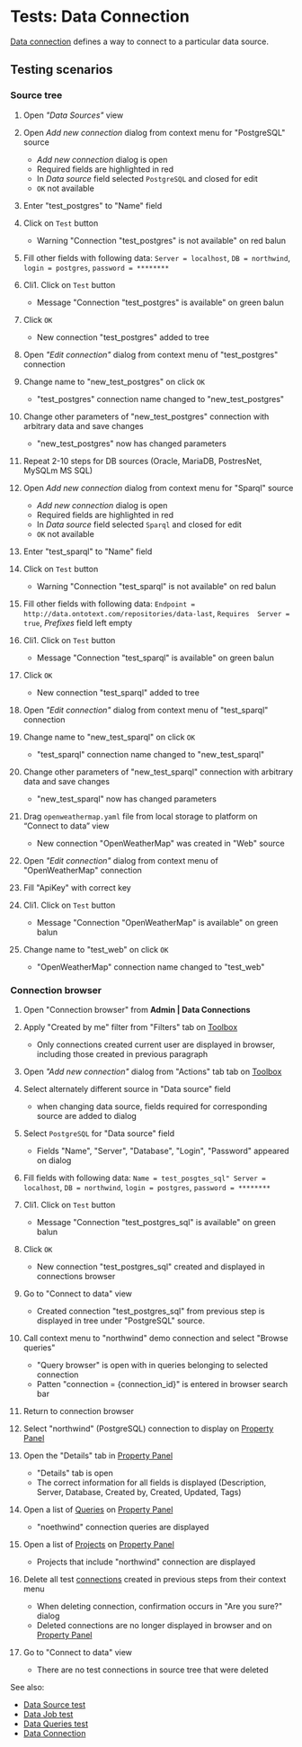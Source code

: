 <!-- TITLE: Tests: Data connection -->
<!-- SUBTITLE: -->

# Tests: Data Connection

[Data connection](data-connection.md) defines a way to connect to a particular data source.

## Testing scenarios

### Source tree

1. Open *"Data Sources"* view 

1. Open *Add new connection* dialog from context menu for "PostgreSQL" source
   * *Add new connection* dialog is open
   * Required fields are highlighted in red  
   * In *Data source* field selected ```PostgreSQL``` and closed for edit
   * ```OK``` not available 

1. Enter "test_postgres" to "Name" field

1. Click on ```Test``` button
   * Warning "Connection "test_postgres" is not available" on red balun
   
1. Fill other fields with following data: ```Server = localhost```, ```DB = northwind```, ```login = postgres```, ```password = ********```
    
1. Cli1. Click on ```Test``` button 
   * Message "Connection "test_postgres" is available" on green balun

1. Click ```OK```
   * New connection "test_postgres" added to tree
   
1. Open *"Edit connection"* dialog from context menu of "test_postgres" connection

1. Change name to "new_test_postgres" on click ```OK```  
   * "test_postgres" connection name changed to "new_test_postgres"

1. Change other parameters of "new_test_postgres" connection with arbitrary data and save changes
   * "new_test_postgres" now has changed parameters
 
1. Repeat 2-10 steps for DB sources (Oracle, MariaDB, PostresNet, MySQLm MS SQL) 
   
1. Open *Add new connection* dialog from context menu for "Sparql" source
   * *Add new connection* dialog is open
   * Required fields are highlighted in red  
   * In *Data source* field selected ```Sparql``` and closed for edit
   * ```OK``` not available  

1. Enter "test_sparql" to "Name" field

1. Click on ```Test``` button
   * Warning "Connection "test_sparql" is not available" on red balun
   
1. Fill other fields with following data: ```Endpoint = http://data.ontotext.com/repositories/data-last```, ```Requires  Server = true```, *Prefixes* field left empty
    
1. Cli1. Click on ```Test``` button 
   * Message "Connection "test_sparql" is available" on green balun

1. Click ```OK```
   * New connection "test_sparql" added to tree
   
1. Open *"Edit connection"* dialog from context menu of "test_sparql" connection

1. Change name to "new_test_sparql" on click ```OK```  
   * "test_sparql" connection name changed to "new_test_sparql"

1. Change other parameters of "new_test_sparql" connection with arbitrary data and save changes
   * "new_test_sparql" now has changed parameters

1. Drag ```openweathermap.yaml``` file from local storage to platform on “Connect to data” view
   * New connection "OpenWeatherMap" was created in  "Web" source

1. Open *"Edit connection"* dialog from context menu of "OpenWeatherMap" connection

1. Fill "ApiKey" with correct key

1. Cli1. Click on ```Test``` button 
   * Message "Connection "OpenWeatherMap" is available" on green balun
   
1. Change name to "test_web" on click ```OK```  
   * "OpenWeatherMap" connection name changed to "test_web"

### Connection browser

1. Open "Connection browser" from **Admin | Data Connections** 

1. Apply "Created by me" filter from "Filters" tab on [Toolbox](../overview/toolbox.md)
   * Only connections created current user are displayed in browser, including those created in previous paragraph

1. Open *"Add new connection"* dialog from "Actions" tab tab on [Toolbox](../overview/toolbox.md)
  
1. Select alternately different source in "Data source" field 
   * when changing data source, fields required for corresponding source are added to dialog
   
1. Select ```PostgreSQL``` for "Data source" field
   * Fields "Name", "Server", "Database", "Login", "Password" appeared on dialog

1. Fill fields with following data: ```Name = test_posgtes_sql" Server = localhost```, ```DB = northwind```, ```login = postgres```, ```password = ********``` 

1. Cli1. Click on ```Test``` button 
   * Message "Connection "test_postgres_sql" is available" on green balun

1. Click ```OK```
   * New connection "test_postgres_sql" created and displayed in connections browser

1. Go to "Connect to data" view
   * Created connection "test_postgres_sql" from previous step is displayed in tree under "PostgreSQL" source.

1. Call context menu to "northwind" demo connection and select "Browse queries"   
   * "Query browser" is open with in queries belonging to selected connection
   * Patten "connection = {connection_id}" is entered in browser search bar

1. Return to connection browser 
   
1. Select "northwind" (PostgreSQL) connection to display on [Property Panel](../overview/property-panel.md)

1. Open the "Details" tab in [Property Panel](../overview/property-panel.md)
   * "Details" tab is open 
   * The correct information for all fields is displayed (Description, Server, Database, Created by, Created, Updated, Tags)

1. Open a list of [Queries](data-query.md) on [Property Panel](../overview/property-panel.md)
   * "noethwind" connection queries are displayed

1. Open a list of [Projects](../overview/project.md) on [Property Panel](../overview/property-panel.md)
   * Projects that include "northwind" connection are displayed

1. Delete all test [connections](data-connection.md) created in previous steps from their context menu
   * When deleting connection, confirmation occurs in "Are you sure?" dialog
   * Deleted connections are no longer displayed in browser and on [Property Panel](../overview/property-panel.md)
   
1. Go to "Connect to data" view   
   * There are no test connections in source tree that were deleted
   
   
See also:
 * [Data Source test](../tests/data-source-test.md)
 * [Data Job test](../tests/data-job-test.md)
 * [Data Queries test](../tests/data-query-test.md)
 * [Data Connection](data-connection.md)
